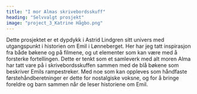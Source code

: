 ```yaml
---
title: "I mor Almas skrivebordsskuff"
heading: "Selvvalgt prosjekt"
image: "project_3_Katrine Hågbo.png"
---
```


Dette prosjektet er et dypdykk i Astrid Lindgren sitt univers med utgangspunkt i historien om Emil i Lønneberget. Her har jeg tatt inspirasjon fra både bøkene og på filmene, og ut elementer som kan være med å forsterke fortellingen. Dette er tenkt som et samleverk med alt moren Alma har tatt vare på i skrivebordsskuffen sammen med de blå bøkene som beskriver Emils rampestreker. Med noe som kan oppleves som håndfaste førstehåndberetninger er dette for nostalgiske voksne, og for å bringe foreldre og barn sammen når de leser historiene om Emil.
